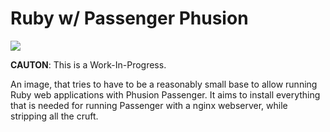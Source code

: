 Ruby w/ Passenger Phusion
=========================

[![](https://images.microbadger.com/badges/image/synyx/ruby-passenger.svg)](https://microbadger.com/images/synyx/ruby-passenger "Get your own image badge on microbadger.com")

**CAUTON**: This is a Work-In-Progress.

An image, that tries to have to be a reasonably small base to allow running Ruby web applications with Phusion Passenger. It aims to install everything that is needed for running Passenger with a nginx webserver, while stripping all the cruft.
